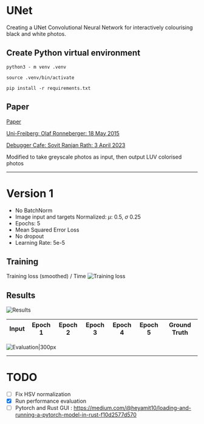 # UNet
Creating a UNet Convolutional Neural Network for interactively colourising black and white photos.

## Create Python virtual environment
```python3 - m venv .venv```

```source .venv/bin/activate```

```pip install -r requirements.txt```

## Paper
[Paper](paper/1505.04597v1.pdf)

[Uni-Freiberg: Olaf Ronneberger: 18 May 2015](https://lmb.informatik.uni-freiburg.de/people/ronneber/u-net/)

[Debugger Cafe: Sovit Ranjan Rath: 3 April 2023](https://debuggercafe.com/unet-from-scratch-using-pytorch/)

Modified to take greyscale photos as input, then output LUV colorised photos


----
# Version 1
- No BatchNorm
- Image input and targets Normalized: $\mu$: 0.5, $\sigma$ 0.25 
- Epochs: 5
- Mean Squared Error Loss
- No dropout
- Learning Rate: 5e-5

## Training
Training loss (smoothed) / Time
![Training loss](<runs/Pasted image.png>)

## Results
![Results](examples/_combined_img.png)


Input | Epoch 1 | Epoch 2 | Epoch 3 | Epoch 4 | Epoch 5 | Ground Truth 
----- | ----- | ----- | ----- | ----- | ----- | ----- | 


![Evaluation|300px](examples/eval_fig.png)


------

# TODO
- [ ] Fix HSV normalization
- [x] Run performance evaluation
- [ ] Pytorch and Rust GUI : https://medium.com/@heyamit10/loading-and-running-a-pytorch-model-in-rust-f10d2577d570